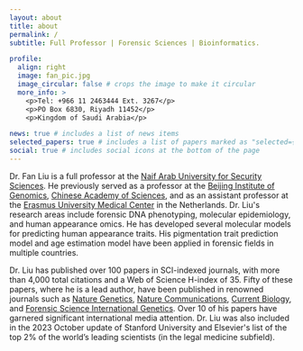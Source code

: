 ```yaml
---
layout: about
title: about
permalink: /
subtitle: Full Professor | Forensic Sciences | Bioinformatics.

profile:
  align: right
  image: fan_pic.jpg 
  image_circular: false # crops the image to make it circular
  more_info: >
    <p>Tel: +966 11 2463444 Ext. 3267</p>
    <p>PO Box 6830, Riyadh 11452</p>
    <p>Kingdom of Saudi Arabia</p>

news: true # includes a list of news items
selected_papers: true # includes a list of papers marked as "selected={true}"
social: true # includes social icons at the bottom of the page
---
```


Dr. Fan Liu is a full professor at the [Naif Arab University for Security Sciences](https://nauss.edu.sa/en-us/Pages/default.aspx). He previously served as a professor at the [Beijing Institute of Genomics](http://english.big.cas.cn/), [Chinese Academy of Sciences](https://english.cas.cn/), and as an assistant professor at the [Erasmus University Medical Center](https://www.erasmusmc.nl/en/) in the Netherlands. Dr. Liu's research areas include forensic DNA phenotyping, molecular epidemiology, and human appearance omics. He has developed several molecular models for predicting human appearance traits. His pigmentation trait prediction model and age estimation model have been applied in forensic fields in multiple countries.

Dr. Liu has published over 100 papers in SCI-indexed journals, with more than 4,000 total citations and a Web of Science H-index of 35. Fifty of these papers, where he is a lead author, have been published in renowned journals such as [Nature Genetics](https://www.nature.com/ng/), [Nature Communications](https://www.nature.com/ncomms/), [Current Biology](https://www.cell.com/current-biology/home), and [Forensic Science International Genetics](https://www.sciencedirect.com/journal/forensic-science-international-genetics). Over 10 of his papers have garnered significant international media attention. Dr. Liu was also included in the 2023 October update of Stanford University and Elsevier's list of the top 2% of the world’s leading scientists (in the legal medicine subfield).
